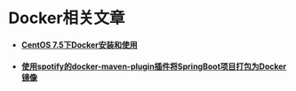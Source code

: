 # Docker相关文章

- #### [CentOS 7.5下Docker安装和使用](centos-installation-introduction.md)

- #### [使用spotify的docker-maven-plugin插件将SpringBoot项目打包为Docker镜像](springboot-docker.md)